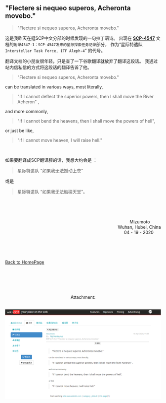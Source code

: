 ## "Flectere si nequeo superos, Acheronta movebo."

> "Flectere si nequeo superos, Acheronta movebo."

这是我昨天在逛SCP中文分部的时候发现的一句拉丁语诗。
出现在 [<u>__SCP-4547__</u>](http://scp-wiki-cn.wikidot.com/scp-4547)
文档的`附录4547-1：SCP-4547发来的星际探索任务记录`部分，
作为“星际特遣队`Interstellar Task Force, ITF Aleph-4`”
的代号。

翻译文档的小朋友很年轻，只是查了一下谷歌翻译就放弃了翻译这段话。
我通过站内信私信的方式将这段话的翻译告诉了他。

> "Flectere si nequeo superos, Acheronta movebo."

can be translated in various ways, most literally,

> "If I cannot deflect the superior powers, then I shall move the River Acheron" ,

and more commonly,

> "If I cannot bend the heavens, then I shall move the powers of hell",

or just be like,

> "if I cannot move heaven, I will raise hell."

<br />

如果要翻译成SCP翻译腔的话，我想大约会是 ：

> 星际特遣队 “如果我无法撼动上苍”

或是

> 星际特遣队 “如果我无法触碰天堂”。

<br /><br /><br />


<p align="right">Mizumoto&nbsp;&nbsp;&nbsp;&nbsp;&nbsp;&nbsp;&nbsp;&nbsp;&nbsp;<br />
Wuhan, Hubei, China<br />04 - 19 - 2020&nbsp;&nbsp;&nbsp;&nbsp;&nbsp;&nbsp; </p>
<br /><br /><br />

[<u>Back to HomePage</u>](https://blog.mizumoto.ml)


<br /><br /><br /><br />




<center>Attachment:<br /><br /></center>

![shortmessage.png](../Pic/Flectere.png)

